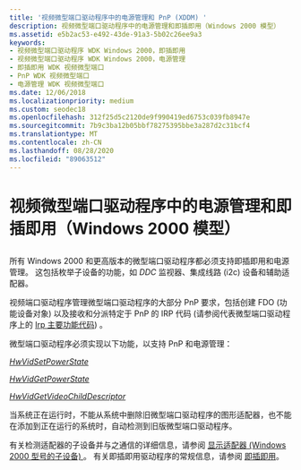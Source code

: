 ```yaml
---
title: '视频微型端口驱动程序中的电源管理和 PnP (XDDM) '
description: 视频微型端口驱动程序中的电源管理和即插即用（Windows 2000 模型）
ms.assetid: e5b2ac53-e492-43de-91a3-5b02c26ee9a3
keywords:
- 视频微型端口驱动程序 WDK Windows 2000，即插即用
- 视频微型端口驱动程序 WDK Windows 2000，电源管理
- 即插即用 WDK 视频微型端口
- PnP WDK 视频微型端口
- 电源管理 WDK 视频微型端口
ms.date: 12/06/2018
ms.localizationpriority: medium
ms.custom: seodec18
ms.openlocfilehash: 312f25d5c2120de9f990419ed6753c039fb8947e
ms.sourcegitcommit: 7b9c3ba12b05bbf78275395bbe3a287d2c31bcf4
ms.translationtype: MT
ms.contentlocale: zh-CN
ms.lasthandoff: 08/28/2020
ms.locfileid: "89063512"
---
```

# <a name="power-management-and-plug-and-play-in-video-miniport-drivers-windows-2000-model"></a>视频微型端口驱动程序中的电源管理和即插即用（Windows 2000 模型）


## <span id="ddk_plug_and_play_and_power_management_in_video_miniport_drivers_windo"></span><span id="DDK_PLUG_AND_PLAY_AND_POWER_MANAGEMENT_IN_VIDEO_MINIPORT_DRIVERS_WINDO"></span>


所有 Windows 2000 和更高版本的微型端口驱动程序都必须支持即插即用和电源管理。 这包括枚举子设备的功能，如 *DDC* 监视器、集成线路 (i2c) 设备和辅助适配器。

视频端口驱动程序管理微型端口驱动程序的大部分 PnP 要求，包括创建 FDO (功能设备对象) 以及接收和分派特定于 PnP 的 IRP 代码 (请参阅代表微型端口驱动程序上的 [Irp 主要功能代码](../kernel/irp-major-function-codes.md)) 。

微型端口驱动程序必须实现以下功能，以支持 PnP 和电源管理：

[*HwVidSetPowerState*](/windows-hardware/drivers/ddi/video/nc-video-pvideo_hw_power_set)

[*HwVidGetPowerState*](/windows-hardware/drivers/ddi/video/nc-video-pvideo_hw_power_get)

[*HwVidGetVideoChildDescriptor*](/windows-hardware/drivers/ddi/video/nc-video-pvideo_hw_get_child_descriptor)

当系统正在运行时，不能从系统中删除旧微型端口驱动程序的图形适配器，也不能在添加到正在运行的系统时，自动检测到旧版微型端口驱动程序。

有关检测适配器的子设备并与之通信的详细信息，请参阅 [显示适配器 (Windows 2000 型号的子设备) ](child-devices-of-the-display-adapter--windows-2000-model-.md) 。 有关即插即用驱动程序的常规信息，请参阅 [即插即用](https://docs.microsoft.com/windows-hardware/drivers/kernel/implementing-plug-and-play)。

 

